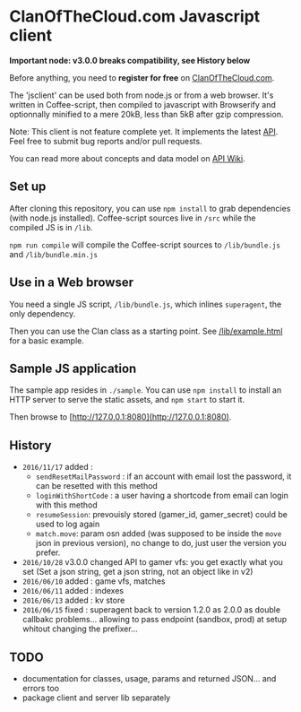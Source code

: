 # ClanOfTheCloud.com Javascript client

**Important node: v3.0.0 breaks compatibility, see History below**

Before anything, you need to **register for free** on [ClanOfTheCloud.com](http://account.clanofthecloud.com).

The 'jsclient' can be used both from node.js or from a web browser. It's written in Coffee-script, then compiled to
javascript with Browserify and optionnally minified to a mere 20kB, less than 5kB after gzip compression.

Note: This client is not feature complete yet. It implements the latest [API](http://docs.clanofthecloud.apiary.io/#).
Feel free to submit bug reports and/or pull requests.

You can read more about concepts and data model on [API Wiki](https://github.com/clanofthecloud/api/wiki).

## Set up

After cloning this repository, you can use `npm install` to grab dependencies (with node.js installed).
Coffee-script sources live in `/src` while the compiled JS is in `/lib`.

`npm run compile` will compile the Coffee-script sources to `/lib/bundle.js` and `/lib/bundle.min.js`

## Use in a Web browser

You need a single JS script, `/lib/bundle.js`, which inlines `superagent`, the only dependency.

Then you can use the Clan class as a starting point. See [/lib/example.html](https://github.com/clanofthecloud/javascript-client/blob/master/lib/example.html)
for a basic example.

## Sample JS application

The sample app resides in `./sample`. You can use `npm install` to install an HTTP server to serve
the static assets, and `npm start` to start it.

Then browse to [http://127.0.0.1:8080](http://127.0.0.1:8080).

## History

- `2016/11/17` added :
	- `sendResetMailPassword` : if an account with email lost the password, it can be resetted with this method 
	- `loginWithShortCode` : a user having a shortcode from email can login with this method
	- `resumeSession`: prevouisly stored (gamer_id, gamer_secret) could be used to log again
	- `match.move`: param osn added (was supposed to be inside the `move` json in previous version), no change to do, just user the version you prefer. 
- `2016/10/28` v3.0.0 changed API to gamer vfs: you get exactly what you set (Set a json string, get a json string, not an object like in v2)
- `2016/06/10` added : game vfs, matches
- `2016/06/11` added : indexes
- `2016/06/13` added : kv store 
- `2016/06/15` fixed : superagent back to version 1.2.0 as 2.0.0 as double callbakc problems...
			 allowing to pass endpoint (sandbox, prod) at setup whitout changing the prefixer...

## TODO

- documentation for classes, usage, params and returned JSON... and errors too
- package client and server lib separately
